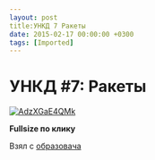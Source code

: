 ```yaml
---
layout: post
title:УНКД 7 Ракеты
date: 2015-02-17 00:00:00 +0300
tags: [Imported]
---
```

# УНКД #7: Ракеты

[![AdzXGaE4QMk](https://vlaim.s3.amazonaws.com/uploads/2015/02/AdzXGaE4QMk.jpg)](https://psv4.vk.me/c609718/u382459/docs/0c16a8683008/Raketymira.png?extra=EpEmfRor-Q8yhIOa912cHTYhrYJLgP1K2XkjU5wJ_7YgUC3kCesvQhKxSh8idqMs3mQGXC0oWgMq2i255bBW5sfB3Q)

**Fullsize по клику**

Взял с [образовача](https://vk.com/obrazovach?w=wall-74404187_89627)